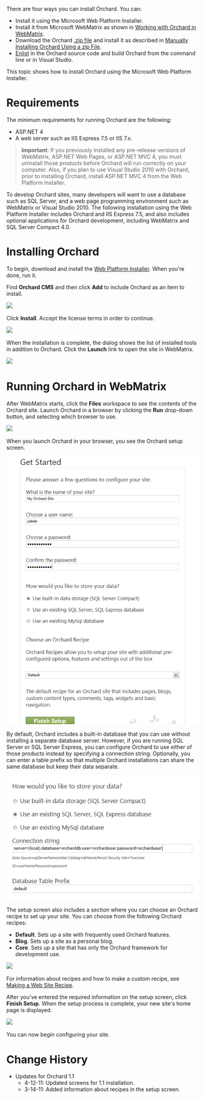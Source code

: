 There are four ways you can install Orchard. You can:

* Install it using the Microsoft Web Platform Installer.
* Install it from Microsoft WebMatrix as shown in [Working with Orchard in WebMatrix](Working-with-Orchard-in-WebMatrix).
* Download the Orchard [.zip file](http://orchard.codeplex.com/releases/view/59918) and install it as described in [Manually Installing Orchard Using a zip File](Manually-installing-Orchard-zip-file).
* [Enlist](Setting-up-a-source-enlistment) in the Orchard source code and build Orchard from the command line or in Visual Studio.

This topic shows how to install Orchard using the Microsoft Web Platform Installer.


# Requirements
The minimum requirements for running Orchard are the following:
* ASP.NET 4
* A web server such as IIS Express 7.5 or IIS 7.x.

> **Important**:  If you previously installed any pre-release versions of WebMatrix, ASP.NET Web Pages, or ASP.NET MVC 4, you must uninstall those products before Orchard will run correctly on your computer. Also, if you plan to use Visual Studio 2010 with Orchard, prior to installing Orchard, install ASP.NET MVC 4 from the Web Platform Installer.

To develop Orchard sites, many developers will want to use a database such as SQL Server, and a web page programming environment such as WebMatrix or Visual Studio 2010.  The following installation using the Web Platform Installer includes Orchard and IIS Express 7.5, and also includes optional applications for Orchard development, including WebMatrix and SQL Server Compact 4.0. 

# Installing Orchard

To begin, download and install the [Web Platform Installer](http://www.microsoft.com/web/downloads/platform.aspx). When you're done, run it. 

Find **Orchard CMS** and then click **Add** to include Orchard as an item to install.

![](../Upload/screenshots_675/webpi_install_675.png)

Click **Install**. Accept the license terms in order to continue.

![](../Upload/screenshots_675/Install_acceptterms.png)

When the installation is complete, the dialog shows the list of installed tools in addition to Orchard.  Click the **Launch** link to open the site in WebMatrix.

![](../Upload/screenshots_675/Install_success.png)

# Running Orchard in WebMatrix

After WebMatrix starts, click the **Files** workspace to see the contents of the Orchard site. Launch Orchard in a browser by clicking the **Run** drop-down button, and selecting which browser to use.

![](../Upload/screenshots_675/launch_Orchard_WebMatrix_675.png)

When you launch Orchard in your browser, you see the Orchard setup screen. 

![](../Upload/screenshots/get_started_dialog_1.png)

By default, Orchard includes a built-in database that you can use without installing a separate database server. However, if you are running SQL Server or SQL Server Express, you can configure Orchard to use either of those products instead by specifying a connection string. Optionally, you can enter a table prefix so that multiple Orchard installations can share the same database but keep their data separate.

![](../Upload/screenshots_85/setup_sqlserver.png)

The setup screen also includes a section where you can choose an Orchard recipe to set up your site. You can choose from the following Orchard recipes:

* **Default**. Sets up a site with frequently used Orchard features.
* **Blog**. Sets up a site as a personal blog.
* **Core**. Sets up a site that has only the Orchard framework for development use.

![](../Upload/screenshots/get_started_recipe.png)

For information about recipes and how to make a custom recipe, see [Making a Web Site Recipe](http://orchardproject.net/docs/Making-a-Web-Site-Recipe.ashx). 

After you've entered the required information on the setup  screen, click **Finish Setup**. When the setup process is complete, your new site's home page is displayed.

![](../Upload/screenshots_675/playground_new_page_675_1.png)

You can now begin configuring your site.
  
  
  

# Change History
* Updates for Orchard 1.1
    * 4-12-11:  Updated screens for 1.1 installation.
    * 3-14-11:  Added information about recipes in the setup screen.

